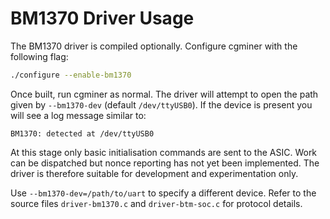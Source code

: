 # BM1370 Driver Usage

The BM1370 driver is compiled optionally.  Configure cgminer with the following
flag:

```sh
./configure --enable-bm1370
```

Once built, run cgminer as normal.  The driver will attempt to open the path
given by `--bm1370-dev` (default `/dev/ttyUSB0`).  If the device is present you
will see a log message
similar to:

```
BM1370: detected at /dev/ttyUSB0
```

At this stage only basic initialisation commands are sent to the ASIC.  Work can
be dispatched but nonce reporting has not yet been implemented.  The driver is
therefore suitable for development and experimentation only.

Use `--bm1370-dev=/path/to/uart` to specify a different device.  Refer to the
source files `driver-bm1370.c` and `driver-btm-soc.c` for protocol details.
